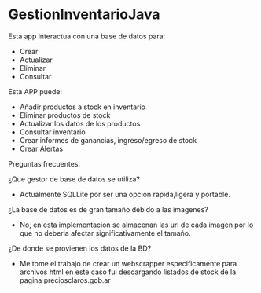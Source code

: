 # GestionInventarioJava

Esta app interactua con una base de datos para:
- Crear
- Actualizar
- Eliminar
- Consultar

Esta APP puede:

- Añadir productos a stock en inventario
- Eliminar productos de stock
- Actualizar los datos de los productos
- Consultar inventario
- Crear informes de ganancias, ingreso/egreso de stock
- Crear Alertas 


Preguntas frecuentes:

¿Que gestor de base de datos se utiliza?
- Actualmente SQLLite por ser una opcion rapida,ligera y portable.

¿La base de datos es de gran tamaño debido a las imagenes?
- No, en esta implementacion se almacenan las url de cada imagen por lo que no deberia afectar significativamente el tamaño.

¿De donde se provienen los datos de la BD?

- Me tome el trabajo de crear un webscrapper especificamente para archivos html en este caso fui descargando listados de stock de la pagina preciosclaros.gob.ar
